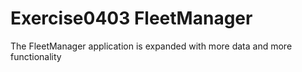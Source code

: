 # Exercise0403 FleetManager
The FleetManager application is expanded with more data and more functionality


